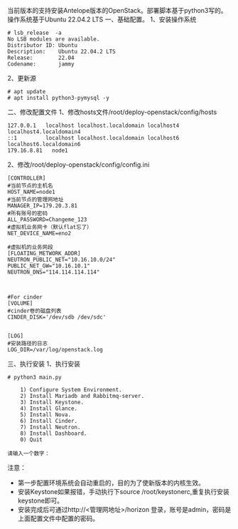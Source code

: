 当前版本的支持安装Antelope版本的OpenStack。部署脚本基于python3写的。操作系统基于Ubuntu 22.04.2 LTS
一、基础配置。
1、安装操作系统
```
# lsb_release  -a
No LSB modules are available.
Distributor ID: Ubuntu
Description:    Ubuntu 22.04.2 LTS
Release:        22.04
Codename:       jammy
```
2、更新源
```
# apt update
# apt install python3-pymysql -y
```

二、修改配置文件
1、修改hosts文件/root/deploy-openstack/config/hosts
```
127.0.0.1   localhost localhost.localdomain localhost4 localhost4.localdomain4
::1         localhost localhost.localdomain localhost6 localhost6.localdomain6
179.16.8.81   node1
```

2、修改/root/deploy-openstack/config/config.ini
```
[CONTROLLER]
#当前节点的主机名
HOST_NAME=node1
#当前节点的管理网地址
MANAGER_IP=179.20.3.81
#所有账号的密码
ALL_PASSWORD=Changeme_123
#虚拟机业务网卡（默认flat忘了）
NET_DEVICE_NAME=eno2

#虚拟机的业务网段
[FLOATING_METWORK_ADDR]
NEUTRON_PUBLIC_NET="10.16.10.0/24"
PUBLIC_NET_GW="10.16.10.1"
NEUTRON_DNS="114.114.114.114"



#For cinder
[VOLUME]
#cinder卷的磁盘列表
CINDER_DISK='/dev/sdb /dev/sdc' 


[LOG]
#安装路径的日志
LOG_DIR=/var/log/openstack.log
```

三、执行安装
1、执行安装
```
# python3 main.py 

    1) Configure System Environment.
    2) Install Mariadb and Rabbitmq-server.
    3) Install Keystone.
    4) Install Glance.
    5) Install Nova.
    6) Install Cinder.
    7) Install Neutron.
    8) Install Dashboard.
    0) Quit
        
请输入一个数字：
```
注意：
- 第一步配置环境系统会自动重启的，目的为了使新版本的内核生效。
- 安装Keystone如果报错，手动执行下source /root/keystonerc,重复执行安装keystone即可。
- 安装完成后可通过http://<管理网地址>/horizon 登录，账号是admin，密码是上面配置文件中配置的密码。